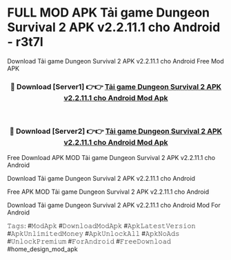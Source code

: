 # FULL MOD APK Tải game Dungeon Survival 2 APK v2.2.11.1 cho Android - r3t7l
Download Tải game Dungeon Survival 2 APK v2.2.11.1 cho Android Free Mod APK

<div align="center">
<h3>🔴 Download [Server1] 👉👉 <a href="https://apk-comot.site?title=Tải_game_Dungeon_Survival_2_APK_v2.2.11.1_cho_Android">Tải game Dungeon Survival 2 APK v2.2.11.1 cho Android Mod Apk</a></h3><br>

<h3>🔴 Download [Server2] 👉👉 <a href="https://apk-comot.site?title=Tải_game_Dungeon_Survival_2_APK_v2.2.11.1_cho_Android">Tải game Dungeon Survival 2 APK v2.2.11.1 cho Android Mod Apk</a></h3>
</div>


Free Download APK MOD Tải game Dungeon Survival 2 APK v2.2.11.1 cho Android

Download Tải game Dungeon Survival 2 APK v2.2.11.1 cho Android 

Free APK MOD Tải game Dungeon Survival 2 APK v2.2.11.1 cho Android 

Download Tải game Dungeon Survival 2 APK v2.2.11.1 cho Android Mod For Android

𝚃𝚊𝚐𝚜: #𝙼𝚘𝚍𝙰𝚙𝚔 #𝙳𝚘𝚠𝚗𝚕𝚘𝚊𝚍𝙼𝚘𝚍𝙰𝚙𝚔 #𝙰𝚙𝚔𝙻𝚊𝚝𝚎𝚜𝚝𝚅𝚎𝚛𝚜𝚒𝚘𝚗 #𝙰𝚙𝚔𝚄𝚗𝚕𝚒𝚖𝚒𝚝𝚎𝚍𝙼𝚘𝚗𝚎𝚢 #𝙰𝚙𝚔𝚄𝚗𝚕𝚘𝚌𝚔𝙰𝚕𝚕 #𝙰𝚙𝚔𝙽𝚘𝙰𝚍𝚜 #𝚄𝚗𝚕𝚘𝚌𝚔𝙿𝚛𝚎𝚖𝚒𝚞𝚖 #𝙵𝚘𝚛𝙰𝚗𝚍𝚛𝚘𝚒𝚍 #𝙵𝚛𝚎𝚎𝙳𝚘𝚠𝚗𝚕𝚘𝚊𝚍 #home_design_mod_apk